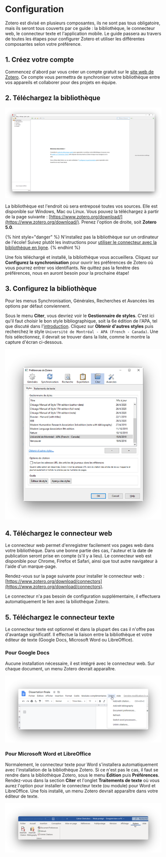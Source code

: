# Configuration

Zotero est divisé en plusieurs composantes, ils ne sont pas tous obligatoire, mais ils seront tous couverts par ce guide : la bibliothèque, le connecteur web, le connecteur texte et l'application mobile. Le guide passera au travers de toutes les étapes pour configurer Zotero et utiliser les différentes composantes selon votre préférence.

## 1. Créez votre compte

Commencez d'abord par vous créer un compte gratuit sur le [site web de Zotero](https://www.zotero.org/user/register). Ce compte vous permettra de synchroniser votre bibliothèque entre vos appareils et collaborer pour des projets en équipe.

## 2. Téléchargez la bibliothèque

![L&apos;&#xE9;cran d&apos;accueil de la biblioth&#xE8;que lorsqu&apos;elle est vide](.gitbook/assets/screely-1588974644358.png)

La bibliothèque est l'endroit où sera entreposé toutes vos sources. Elle est disponible sur Windows, Mac ou Linux. Vous pouvez la téléchargez à partir de la page suivante : [https://www.zotero.org/download/](https://www.zotero.org/download/). Prenez l'option de droite, soit **Zotero 5.0**.

{% hint style="danger" %}
N'installez pas la bibliothèque sur un ordinateur de l'école! Suivez plutôt les instructions pour [utiliser le connecteur avec la bibliothèque en ligne](utilisation-en-solo.md#utilisez-le-connecteur-avec-la-bibliotheque-en-ligne).
{% endhint %}

Une fois téléchargé et installé, la bibliothèque vous accueillera. Cliquez sur **Configurez la synchronisation** pour ouvrir les préférences de Zotero où vous pourrez entrer vos identifiants. Ne quittez pas la fenêtre des préférences, nous en auront besoin pour la prochaine étape!

## 3. Configurez la bibliothèque

Pour les menus Synchronisation, Générales, Recherches et Avancées les options par défaut conviennent.

Sous le menu **Citer**, vous devriez voir le **Gestionnaire de styles**. C'est ici qu'il faut choisir le bon style bibliographique, soit la 6e édition de l'APA, tel que discuté dans l'[introduction](./#quels-sont-les-regles-de-bibliographies-a-lithq). Cliquez sur **Obtenir d'autres styles** puis recherchez le style `Université de Montréal - APA (French - Canada)`. Une fois sélectionnez, il devrait se trouver dans la liste, comme le montre la capture d'écran ci-dessous.

![](.gitbook/assets/screely-1588975251082.png)

## 4. Téléchargez le connecteur web

Le connecteur web permet d'enregistrer facilement vos pages web dans votre bibliothèque. Dans une bonne partie des cas, l'auteur et la date de publication seront prise en compte \(s'il y a lieu\). Le connecteur web est disponible pour Chrome, Firefox et Safari, ainsi que tout autre navigateur à l'aide d'un marque-page.

Rendez-vous sur la page suivante pour installer le connecteur web : [https://www.zotero.org/download/connectors](https://www.zotero.org/download/connectors).

Le connecteur n'a pas besoin de configuration supplémentaire, il effectuera automatiquement le lien avec la biliothèque Zotero.

## 5. Téléchargez le connecteur texte

Le connecteur texte est optionnel et dans la plupart des cas il n'offre pas d'avantage significatif. Il effectue la liaison entre la bibliothèque et votre éditeur de texte \(Google Docs, Microsoft Word ou LibreOffice\). 

### Pour Google Docs

Aucune installation nécessaire, il est intégré avec le connecteur web. Sur chaque document, un menu Zotero devrait apparaître.

![](.gitbook/assets/screely-1589041766697.png)

### Pour Microsoft Word et LibreOffice

Normalement, le connecteur texte pour Word s'installera automatiquement avec l'installation de la bibliothèque Zotero. Si ce n'est pas le cas, il faut se rendre dans la bibliothèque Zotero, sous le menu **Édition** puis **Préférences**. Rendez-vous dans la section **Citer** et l'onglet **Traitements de texte** où vous aurez l'option pour installer le connecteur texte \(ou module\) pour Word et LibreOffice. Une fois installé, un menu Zotero devrait apparaître dans votre éditeur de texte.

![](.gitbook/assets/screely-1589041747999.png)

